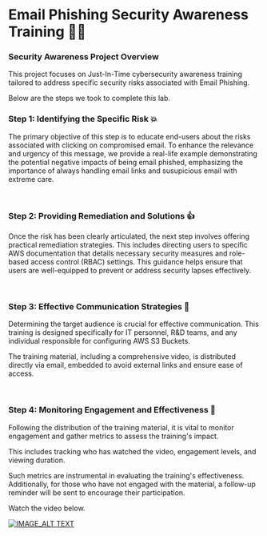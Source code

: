# Email Phishing Security Awareness Training 💌💌

### Security Awareness Project Overview
This project focuses on Just-In-Time cybersecurity awareness training tailored to 
address specific security risks associated with Email Phishing.

Below are the steps we took to complete this lab.
<br/>

### Step 1: Identifying the Specific Risk 💥 
The primary objective of this step is to educate end-users about the risks associated with clicking on compromised email. 
To enhance the relevance and urgency of this message, we provide a real-life example demonstrating 
the potential negative impacts of being email phished, 
emphasizing the importance of always handling email links and susupicious email with extreme care.

<br/>

### Step 2: Providing Remediation and Solutions 👍
Once the risk has been clearly articulated, the next step involves offering practical remediation strategies. 
This includes directing users to specific AWS documentation that details necessary security measures and role-based access control (RBAC) settings. 
This guidance helps ensure that users are well-equipped to prevent or address security lapses effectively.

<br/>

### Step 3: Effective Communication Strategies 📑 
Determining the target audience is crucial for effective communication. 
This training is designed specifically for IT personnel, R&D teams, 
and any individual responsible for configuring AWS S3 Buckets. 

The training material, including a comprehensive video, is distributed directly via email, 
embedded to avoid external links and ensure ease of access.

<br/>

### Step 4: Monitoring Engagement and Effectiveness 👋 
Following the distribution of the training material, it is vital to monitor engagement and gather metrics 
to assess the training's impact. 

This includes tracking who has watched the video, engagement levels, and viewing duration. 

Such metrics are instrumental in evaluating the training's effectiveness. 
Additionally, for those who have not engaged with the material, 
a follow-up reminder will be sent to encourage their participation.

Watch the video below.
<br/>

[![IMAGE_ALT TEXT](https://img.youtube.com/vi/AEjrgBnae7s/0.jpg)](https://youtu.be/AEjrgBnae7s)

